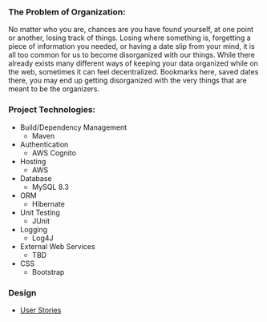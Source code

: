 ### The Problem of Organization:

No matter who you are, chances are you have found yourself, at one point or another, losing track of things. Losing where something is, forgetting a piece of information you needed, or having a date slip from your mind, it is all too common for us to become disorganized with our things. While there already exists many different ways of keeping your data organized while on the web, sometimes it can feel decentralized. Bookmarks here, saved dates there, you may end up getting disorganized with the very things that are meant to be the organizers.


### Project Technologies:

* Build/Dependency Management
  * Maven
* Authentication
  * AWS Cognito
* Hosting
  * AWS
* Database
  * MySQL 8.3
* ORM
  * Hibernate
* Unit Testing
  * JUnit
* Logging
  * Log4J
* External Web Services
  * TBD
* CSS
  * Bootstrap

### Design
* [User Stories](/design/UserStories.md) 